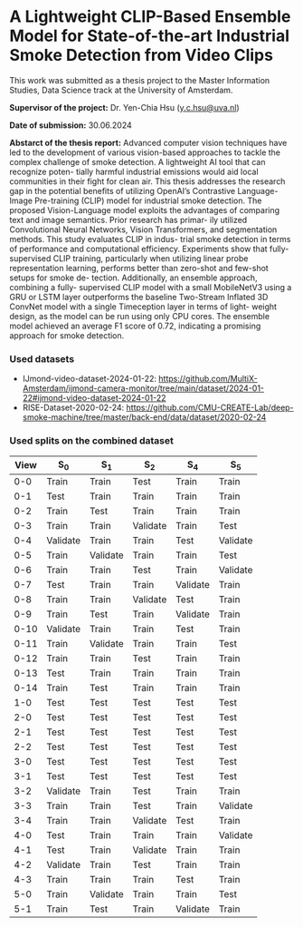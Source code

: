 # A Lightweight CLIP-Based Ensemble Model for State-of-the-art Industrial Smoke Detection from Video Clips

This work was submitted as a thesis project to the Master Information Studies, Data Science track at the University of Amsterdam.

**Supervisor of the project:** Dr. Yen-Chia Hsu (y.c.hsu@uva.nl)

**Date of submission:** 30.06.2024

**Abstarct of the thesis report:** Advanced computer vision techniques have led to the development
of various vision-based approaches to tackle the complex challenge
of smoke detection. A lightweight AI tool that can recognize poten-
tially harmful industrial emissions would aid local communities in
their fight for clean air. This thesis addresses the research gap in
the potential benefits of utilizing OpenAI’s Contrastive Language-
Image Pre-training (CLIP) model for industrial smoke detection.
The proposed Vision-Language model exploits the advantages of
comparing text and image semantics. Prior research has primar-
ily utilized Convolutional Neural Networks, Vision Transformers,
and segmentation methods. This study evaluates CLIP in indus-
trial smoke detection in terms of performance and computational
efficiency. Experiments show that fully-supervised CLIP training,
particularly when utilizing linear probe representation learning,
performs better than zero-shot and few-shot setups for smoke de-
tection. Additionally, an ensemble approach, combining a fully-
supervised CLIP model with a small MobileNetV3 using a GRU
or LSTM layer outperforms the baseline Two-Stream Inflated 3D
ConvNet model with a single Timeception layer in terms of light-
weight design, as the model can be run using only CPU cores. The
ensemble model achieved an average F1 score of 0.72, indicating a
promising approach for smoke detection.

### Used datasets
- IJmond-video-dataset-2024-01-22: https://github.com/MultiX-Amsterdam/ijmond-camera-monitor/tree/main/dataset/2024-01-22#ijmond-video-dataset-2024-01-22
- RISE-Dataset-2020-02-24: https://github.com/CMU-CREATE-Lab/deep-smoke-machine/tree/master/back-end/data/dataset/2020-02-24

### Used splits on the combined dataset

| View | S<sub>0</sub> | S<sub>1</sub> | S<sub>2</sub> | S<sub>4</sub> | S<sub>5</sub> |
| --- | --- | --- | --- | --- | --- |
| 0-0 | Train | Train | Test | Train | Train |
| 0-1 | Test | Train | Train | Train | Train |
| 0-2 | Train | Test | Train | Train | Train |
| 0-3 | Train | Train | Validate | Train | Test |
| 0-4 | Validate | Train | Train | Test | Validate |
| 0-5 | Train | Validate | Train | Train | Test |
| 0-6 | Train | Train | Test | Train | Validate |
| 0-7 | Test | Train | Train | Validate | Train |
| 0-8 | Train | Train | Validate | Test | Train |
| 0-9 | Train | Test | Train | Validate | Train |
| 0-10 | Validate | Train | Train | Test | Train |
| 0-11 | Train | Validate | Train | Train | Test |
| 0-12 | Train | Train | Test | Train | Train |
| 0-13 | Test | Train | Train | Train | Train |
| 0-14 | Train | Test | Train | Train | Train |
| 1-0 | Test | Test | Test | Test | Test |
| 2-0 | Test | Test | Test | Test | Test |
| 2-1 | Test | Test | Test | Test | Test |
| 2-2 | Test | Test | Test | Test | Test |
| 3-0 | Test | Test | Test | Test | Test |
| 3-1 | Test | Test | Test | Test | Test |
| 3-2 | Validate | Train | Test | Train | Train |
| 3-3 | Train | Train | Test | Train | Validate |
| 3-4 | Train | Train | Validate | Test | Train |
| 4-0 | Test | Train | Train | Train | Validate |
| 4-1 | Test | Train | Validate | Train | Train |
| 4-2 | Validate | Train | Test | Train | Train |
| 4-3 | Train | Train | Train | Test | Train |
| 5-0 | Train | Validate | Train | Train | Test |
| 5-1 | Train | Test | Train | Validate | Train |